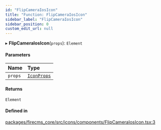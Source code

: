 ```yaml
---
id: "FlipCameraIosIcon"
title: "Function: FlipCameraIosIcon"
sidebar_label: "FlipCameraIosIcon"
sidebar_position: 0
custom_edit_url: null
---
```


▸ **FlipCameraIosIcon**(`props`): `Element`

#### Parameters

| Name | Type |
| :------ | :------ |
| `props` | [`IconProps`](../types/IconProps.md) |

#### Returns

`Element`

#### Defined in

[packages/firecms_core/src/icons/components/FlipCameraIosIcon.tsx:3](https://github.com/FireCMSco/firecms/blob/d45f3739/packages/firecms_core/src/icons/components/FlipCameraIosIcon.tsx#L3)
